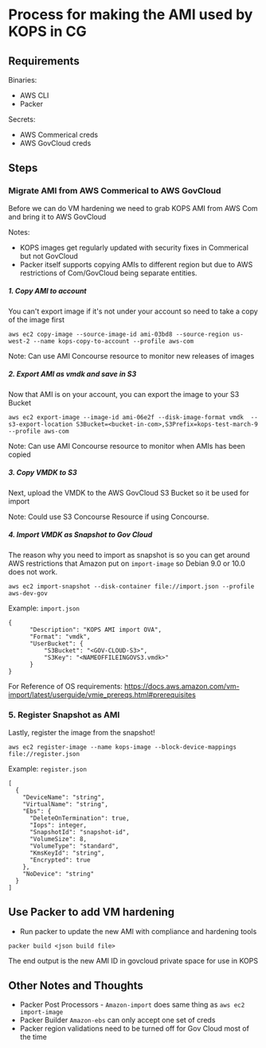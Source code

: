 # Process for making the AMI used by KOPS in CG
## Requirements

Binaries:

* AWS CLI
* Packer

Secrets:

* AWS Commerical creds
* AWS GovCloud creds


## Steps
### Migrate AMI from AWS Commerical to AWS GovCloud
Before we can do VM hardening we need to grab KOPS AMI from AWS Com and bring it to AWS GovCloud

Notes:
* KOPS images get regularly updated with security fixes in Commerical but not GovCloud
* Packer itself supports copying AMIs to different region but due to AWS restrictions of Com/GovCloud being separate entities.

##### 1. Copy AMI to account
You can't export image if it's not under your account so need to take a copy of the image first
```
aws ec2 copy-image --source-image-id ami-03bd8 --source-region us-west-2 --name kops-copy-to-account --profile aws-com
```

Note: Can use AMI Concourse resource to monitor new releases of images

##### 2. Export AMI as vmdk and save in S3
Now that AMI is on your account, you can export the image to your S3 Bucket 
```
aws ec2 export-image --image-id ami-06e2f --disk-image-format vmdk  --s3-export-location S3Bucket=<bucket-in-com>,S3Prefix=kops-test-march-9 --profile aws-com
```

Note: Can use AMI Concourse resource to monitor when AMIs has been copied

##### 3. Copy VMDK to S3
Next, upload the VMDK to the AWS GovCloud S3 Bucket so it be used for import

Note: Could use S3 Concourse Resource if using Concourse.

##### 4. Import VMDK as Snapshot to Gov Cloud
The reason why you need to import as snapshot is so you can get around AWS restrictions that Amazon put on `import-image` so Debian 9.0 or 10.0 does not work.
```
aws ec2 import-snapshot --disk-container file://import.json --profile aws-dev-gov
```
Example: `import.json`
```
{
      "Description": "KOPS AMI import OVA",
      "Format": "vmdk",
      "UserBucket": {
          "S3Bucket": "<GOV-CLOUD-S3>",
          "S3Key": "<NAMEOFFILEINGOVS3.vmdk>"
      }
}
```

For Reference of OS requirements: https://docs.aws.amazon.com/vm-import/latest/userguide/vmie_prereqs.html#prerequisites


### 5. Register Snapshot as AMI
Lastly, register the image from the snapshot!
```
aws ec2 register-image --name kops-image --block-device-mappings file://register.json
```

Example: `register.json`
```
[
  {
    "DeviceName": "string",
    "VirtualName": "string",
    "Ebs": {
      "DeleteOnTermination": true,
      "Iops": integer,
      "SnapshotId": "snapshot-id",
      "VolumeSize": 8,
      "VolumeType": "standard",
      "KmsKeyId": "string",
      "Encrypted": true
    },
    "NoDevice": "string"
  }
]
```


## Use Packer to add VM hardening
* Run packer to update the new AMI with compliance and hardening tools

```
packer build <json build file>
```

The end output is the new AMI ID in govcloud private space for use in KOPS

## Other Notes and Thoughts
* Packer Post Processors - `Amazon-import` does same thing as `aws ec2 import-image`
* Packer Builder `Amazon-ebs` can only accept one set of creds 
* Packer region validations need to be turned off for Gov Cloud most of the time
